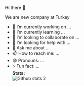 Hi there 👋

We are new company at Turkey 

- 🔭 I’m currently working on ...
- 🌱 I’m currently learning ...
- 👯 I’m looking to collaborate on ...
- 🤔 I’m looking for help with ...
- 💬 Ask me about ...
- 📫 How to reach me: ...
- 😄 Pronouns: ...
- ⚡ Fun fact: ...<br>
<strong>Stats:</strong><br>
![Github stats 2](https://github-readme-stats.vercel.app/api?username=StarWork-IT&show_icons=true&theme=radical)
